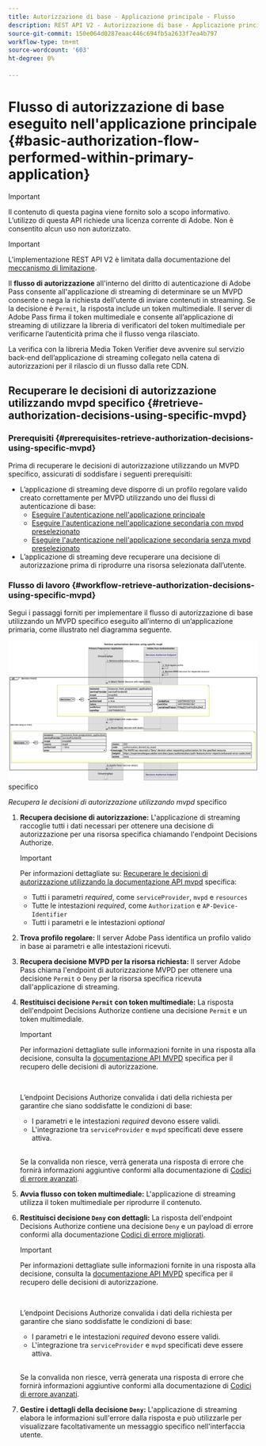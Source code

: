 ```yaml
---
title: Autorizzazione di base - Applicazione principale - Flusso
description: REST API V2 - Autorizzazione di base - Applicazione principale - Flusso
source-git-commit: 150e064d0287eaac446c694fb5a2633f7ea4b797
workflow-type: tm+mt
source-wordcount: '603'
ht-degree: 0%

---
```



# Flusso di autorizzazione di base eseguito nell&#39;applicazione principale {#basic-authorization-flow-performed-within-primary-application}

>[!IMPORTANT]
>
> Il contenuto di questa pagina viene fornito solo a scopo informativo. L’utilizzo di questa API richiede una licenza corrente di Adobe. Non è consentito alcun uso non autorizzato.

>[!IMPORTANT]
>
> L&#39;implementazione REST API V2 è limitata dalla documentazione del [meccanismo di limitazione](/help/authentication/throttling-mechanism.md).

Il **flusso di autorizzazione** all&#39;interno del diritto di autenticazione di Adobe Pass consente all&#39;applicazione di streaming di determinare se un MVPD consente o nega la richiesta dell&#39;utente di inviare contenuti in streaming. Se la decisione è `Permit`, la risposta include un token multimediale. Il server di Adobe Pass firma il token multimediale e consente all’applicazione di streaming di utilizzare la libreria di verificatori del token multimediale per verificarne l’autenticità prima che il flusso venga rilasciato.

La verifica con la libreria Media Token Verifier deve avvenire sul servizio back-end dell’applicazione di streaming collegato nella catena di autorizzazioni per il rilascio di un flusso dalla rete CDN.

## Recuperare le decisioni di autorizzazione utilizzando mvpd specifico {#retrieve-authorization-decisions-using-specific-mvpd}

### Prerequisiti {#prerequisites-retrieve-authorization-decisions-using-specific-mvpd}

Prima di recuperare le decisioni di autorizzazione utilizzando un MVPD specifico, assicurati di soddisfare i seguenti prerequisiti:

* L’applicazione di streaming deve disporre di un profilo regolare valido creato correttamente per MVPD utilizzando uno dei flussi di autenticazione di base:
   * [Eseguire l&#39;autenticazione nell&#39;applicazione principale](./rest-api-v2-basic-authentication-primary-application-flow.md)
   * [Eseguire l&#39;autenticazione nell&#39;applicazione secondaria con mvpd preselezionato](./rest-api-v2-basic-authentication-secondary-application-flow.md)
   * [Eseguire l&#39;autenticazione nell&#39;applicazione secondaria senza mvpd preselezionato](./rest-api-v2-basic-authentication-secondary-application-flow.md)
* L’applicazione di streaming deve recuperare una decisione di autorizzazione prima di riprodurre una risorsa selezionata dall’utente.

### Flusso di lavoro {#workflow-retrieve-authorization-decisions-using-specific-mvpd}

Segui i passaggi forniti per implementare il flusso di autorizzazione di base utilizzando un MVPD specifico eseguito all’interno di un’applicazione primaria, come illustrato nel diagramma seguente.

![Recupera le decisioni di autorizzazione utilizzando mvpd](../../../assets/rest-api-v2/flows/basic-access-flows/rest-api-v2-retrieve-authorization-decisions-within-primary-application-using-specific-mvpd.png) specifico

*Recupera le decisioni di autorizzazione utilizzando mvpd* specifico

1. **Recupera decisione di autorizzazione:** L&#39;applicazione di streaming raccoglie tutti i dati necessari per ottenere una decisione di autorizzazione per una risorsa specifica chiamando l&#39;endpoint Decisions Authorize.

   >[!IMPORTANT]
   >
   > Per informazioni dettagliate su: [Recuperare le decisioni di autorizzazione utilizzando la documentazione API mvpd](../../apis/decisions-apis/rest-api-v2-decisions-apis-retrieve-authorization-decisions-using-specific-mvpd.md) specifica:
   >
   > * Tutti i parametri _required_, come `serviceProvider`, `mvpd` e `resources`
   > * Tutte le intestazioni _required_, come `Authorization` e `AP-Device-Identifier`
   > * Tutti i parametri e le intestazioni _optional_

1. **Trova profilo regolare:** Il server Adobe Pass identifica un profilo valido in base ai parametri e alle intestazioni ricevuti.

1. **Recupera decisione MVPD per la risorsa richiesta:** Il server Adobe Pass chiama l&#39;endpoint di autorizzazione MVPD per ottenere una decisione `Permit` o `Deny` per la risorsa specifica ricevuta dall&#39;applicazione di streaming.

1. **Restituisci decisione `Permit` con token multimediale:** La risposta dell&#39;endpoint Decisions Authorize contiene una decisione `Permit` e un token multimediale.

   >[!IMPORTANT]
   >
   > Per informazioni dettagliate sulle informazioni fornite in una risposta alla decisione, consulta la [documentazione API MVPD](../../apis/decisions-apis/rest-api-v2-decisions-apis-retrieve-authorization-decisions-using-specific-mvpd.md) specifica per il recupero delle decisioni di autorizzazione.
   > 
   > <br/>
   > 
   > L’endpoint Decisions Authorize convalida i dati della richiesta per garantire che siano soddisfatte le condizioni di base:
   >
   > * I parametri e le intestazioni _required_ devono essere validi.
   > * L&#39;integrazione tra `serviceProvider` e `mvpd` specificati deve essere attiva.
   >
   > <br/>
   > 
   > Se la convalida non riesce, verrà generata una risposta di errore che fornirà informazioni aggiuntive conformi alla documentazione di [Codici di errore avanzati](../../../enhanced-error-codes.md).

1. **Avvia flusso con token multimediale:** L&#39;applicazione di streaming utilizza il token multimediale per riprodurre il contenuto.

1. **Restituisci decisione `Deny` con dettagli:** La risposta dell&#39;endpoint Decisions Authorize contiene una decisione `Deny` e un payload di errore conformi alla documentazione [Codici di errore migliorati](../../../enhanced-error-codes.md).

   >[!IMPORTANT]
   >
   > Per informazioni dettagliate sulle informazioni fornite in una risposta alla decisione, consulta la [documentazione API MVPD](../../apis/decisions-apis/rest-api-v2-decisions-apis-retrieve-authorization-decisions-using-specific-mvpd.md) specifica per il recupero delle decisioni di autorizzazione.
   > 
   > <br/>
   > 
   > L’endpoint Decisions Authorize convalida i dati della richiesta per garantire che siano soddisfatte le condizioni di base:
   >
   > * I parametri e le intestazioni _required_ devono essere validi.
   > * L&#39;integrazione tra `serviceProvider` e `mvpd` specificati deve essere attiva.
   >
   > <br/>
   > 
   > Se la convalida non riesce, verrà generata una risposta di errore che fornirà informazioni aggiuntive conformi alla documentazione di [Codici di errore avanzati](../../../enhanced-error-codes.md).

1. **Gestire i dettagli della decisione `Deny`:** L&#39;applicazione di streaming elabora le informazioni sull&#39;errore dalla risposta e può utilizzarle per visualizzare facoltativamente un messaggio specifico nell&#39;interfaccia utente.
